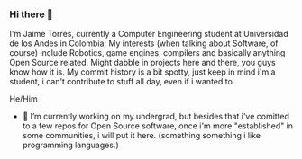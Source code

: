 ### Hi there 👋

I'm Jaime Torres, currently a Computer Engineering student at Universidad de los Andes in Colombia; My interests (when talking about Software, of course) include Robotics, game engines, compilers and basically anything Open Source related. Might dabble in projects here and there, you guys know how it is. My commit history is a bit spotty, just keep in mind i'm a student, i can't contribute to stuff all day, even if i wanted to.

He/Him

- 🔭 I’m currently working on my undergrad, but besides that i've comitted to a few repos for Open Source software, once i'm more "established" in some communities, i will put it here. (something something i like programming languages.)

<!--
**XaurDesu/XaurDesu** is a ✨ _special_ ✨ repository because its `README.md` (this file) appears on your GitHub profile.

Here are some ideas to get you started:

- 🔭 I’m currently working on ...
- 🌱 I’m currently learning ...
- 👯 I’m looking to collaborate on ...
- 🤔 I’m looking for help with ...
- 💬 Ask me about ...
- 📫 How to reach me: ...
- 😄 Pronouns: ...
- ⚡ Fun fact: ...
-->
